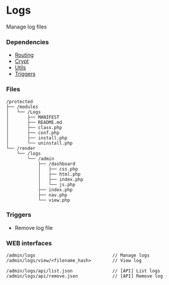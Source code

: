# Logs
Manage log files

### Dependencies
- [Routing](https://github.com/evildevel/php-shell/tree/master/protected/modules/Routing)
- [Crypt](https://github.com/evildevel/php-shell/tree/master/protected/modules/Crypt)
- [Utils](https://github.com/evildevel/php-shell/tree/master/protected/modules/Utils)
- [Triggers](https://github.com/evildevel/php-shell/tree/master/protected/modules/Triggers)

### Files
```
/protected
├── /modules
│   └── /Logs
│       ├── MANIFEST
│       ├── README.md
│       ├── class.php
│       ├── conf.php
│       ├── install.php
│       └── uninstall.php
└── /render
    └── /logs
        └── /admin
            ├── /dashboard
            │   ├── css.php
            │   ├── html.php
            │   ├── index.php
            │   └── js.php
            ├── index.php
            ├── nav.php
            └── view.php
```

### Triggers
- Remove log file

### WEB interfaces
```
/admin/logs                             // Manage logs
/admin/logs/view/<filename_hash>        // View log
        
/admin/logs/api/list.json               // [API] List logs
/admin/logs/api/remove.json             // [API] Remove log
```